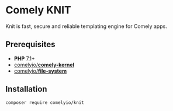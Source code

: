 # Comely KNIT


Knit is fast, secure and reliable templating engine for Comely apps.

## Prerequisites

* **PHP** 7.1+
* [comelyio/**comely-kernel**](https://github.com/comelyio/comely-kernel)
* [comelyio/**file-system**](https://github.com/comelyio/file-system)

## Installation

`composer require comelyio/knit`